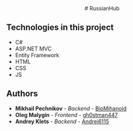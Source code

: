 <div align="center">
  # RussianHub
</div>

## Technologies in this project
* C#
* ASP.NET MVC
* Entity Framework
* HTML
* CSS
* JS

## Authors
* **Mikhail Pechnikov** - *Backend* - [BioMihanoid](https://github.com/BioMihanoid)
* **Oleg Malygin** - *Frontend* - [gh0stman447](https://github.com/gh0stman447)
* **Andrey Klets** - *Backend* - [Andrei6115](https://github.com/Andrei6115)
